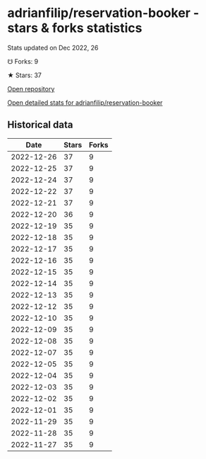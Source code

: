# adrianfilip/reservation-booker - stars & forks statistics

Stats updated on Dec 2022, 26

☋ Forks: 9

★ Stars: 37

[Open repository](https://github.com/adrianfilip/reservation-booker)

[Open detailed stats for adrianfilip/reservation-booker](https://reviewgithub.com/rep/adrianfilip/reservation-booker)

## Historical data
| Date | Stars | Forks |
|------|-------|-------|
| 2022-12-26 | 37 | 9 | 
| 2022-12-25 | 37 | 9 | 
| 2022-12-24 | 37 | 9 | 
| 2022-12-22 | 37 | 9 | 
| 2022-12-21 | 37 | 9 | 
| 2022-12-20 | 36 | 9 | 
| 2022-12-19 | 35 | 9 | 
| 2022-12-18 | 35 | 9 | 
| 2022-12-17 | 35 | 9 | 
| 2022-12-16 | 35 | 9 | 
| 2022-12-15 | 35 | 9 | 
| 2022-12-14 | 35 | 9 | 
| 2022-12-13 | 35 | 9 | 
| 2022-12-12 | 35 | 9 | 
| 2022-12-10 | 35 | 9 | 
| 2022-12-09 | 35 | 9 | 
| 2022-12-08 | 35 | 9 | 
| 2022-12-07 | 35 | 9 | 
| 2022-12-05 | 35 | 9 | 
| 2022-12-04 | 35 | 9 | 
| 2022-12-03 | 35 | 9 | 
| 2022-12-02 | 35 | 9 | 
| 2022-12-01 | 35 | 9 | 
| 2022-11-29 | 35 | 9 | 
| 2022-11-28 | 35 | 9 | 
| 2022-11-27 | 35 | 9 | 

